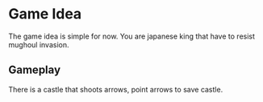# Game Idea
The game idea is simple for now. You are japanese king that have to resist mughoul invasion.

## Gameplay
There is a castle that shoots arrows, point arrows to save castle.
